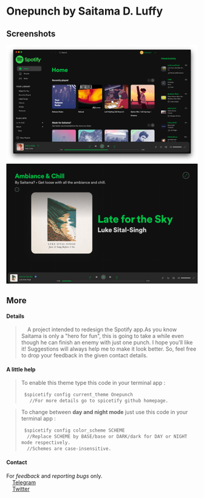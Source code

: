 # Onepunch by Saitama D. Luffy

## Screenshots

![OnepunchHome](./OnepunchHome.png)
![OnepunchFullPlayer](./OnepunchFullPlayer.png)

## More

#### Details

>&nbsp;&nbsp;&nbsp;&nbsp;A project intended to redesign the Spotify app.As you know Saitama is only a "hero for fun", this is going to take a while even though he can finish an enemy with just one punch. I hope you'll like it! Suggestions will always help me to make it look better.
So, feel free to drop your feedback in the given contact details.

#### A little help
>To enable this theme type this code in your terminal app :
>
>      $spicetify config current_theme Onepunch
>        //For more details go to spicetify github homepage.

>To change between **day and night mode** just use this code in your terminal app :
>
>      $spicetify config color_scheme SCHEME
>       //Replace SCHEME by BASE/base or DARK/dark for DAY or NIGHT mode respectively.
>       //Schemes are case-insensitive.

#### Contact

For *feedback* and *reporting bugs* only.  
&nbsp;&nbsp;&nbsp;&nbsp;[Telegram](https://t.me/saitama_a)  
&nbsp;&nbsp;&nbsp;&nbsp;[Twitter](https://twitter.com/_saitama_0)
